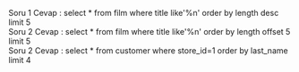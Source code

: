 Soru 1 Cevap :
select * from film
where title like'%n'
order by length desc
limit 5 <br>
Soru 2 Cevap :
select * from film
where title like'%n'
order by length
offset 5
limit 5 <br>
Soru 2 Cevap :
select * from customer
where store_id=1
order by last_name
limit 4
